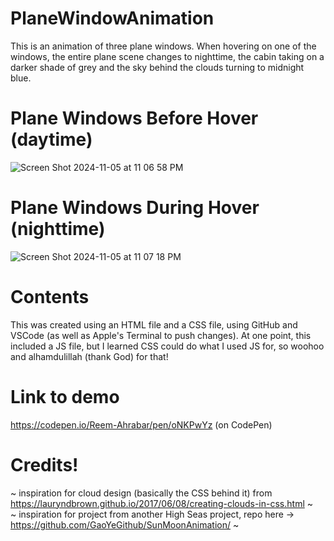 # PlaneWindowAnimation
This is an animation of three plane windows. When hovering on one of the windows, the entire plane scene changes to nighttime, the cabin taking on a darker shade of grey and the sky behind the clouds turning to midnight blue.

# Plane Windows Before Hover (daytime)
![Screen Shot 2024-11-05 at 11 06 58 PM](https://github.com/user-attachments/assets/3c7dd02d-7f77-4cb2-802b-b26c05695a2e)

# Plane Windows During Hover (nighttime)
![Screen Shot 2024-11-05 at 11 07 18 PM](https://github.com/user-attachments/assets/ebd897bd-3264-4152-bf51-32d33cf92449)

# Contents
This was created using an HTML file and a CSS file, using GitHub and VSCode (as well as Apple's Terminal to push changes). At one point, this included a JS file, but I learned CSS could do what I used JS for, so woohoo and alhamdulillah (thank God) for that!

# Link to demo
https://codepen.io/Reem-Ahrabar/pen/oNKPwYz
(on CodePen)

# Credits!
~ inspiration for cloud design (basically the CSS behind it) from https://lauryndbrown.github.io/2017/06/08/creating-clouds-in-css.html ~<br>
~ inspiration for project from another High Seas project, repo here -> https://github.com/GaoYeGithub/SunMoonAnimation/ ~

